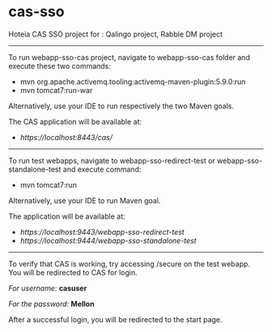 cas-sso
=======

Hoteia CAS SSO project for : Qalingo project, Rabble DM project

-------

To run webapp-sso-cas project, navigate to webapp-sso-cas folder and execute these two commands:
- mvn org.apache.activemq.tooling:activemq-maven-plugin:5.9.0:run
- mvn tomcat7:run-war

Alternatively, use your IDE to run respectively the two Maven goals.

The CAS application will be available at:
- *https://localhost:8443/cas/*

-------

To run test webapps, navigate to webapp-sso-redirect-test or webapp-sso-standalone-test and execute command:
- mvn tomcat7:run

Alternatively, use your IDE to run Maven goal.

The application will be available at:
- *https://localhost:9443/webapp-sso-redirect-test*
- *https://localhost:9444/webapp-sso-standalone-test*

-------
To verify that CAS is working, try accessing /secure on the test webapp. You will be redirected to CAS for login.

*For username:* **casuser**

*For the password:* **Mellon**

After a successful login, you will be redirected to the start page.
